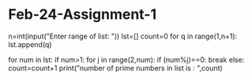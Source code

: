 # Feb-24-Assignment-1
n=int(input("Enter range of list: "))
lst=[]
count=0
for q in range(1,n+1):
    lst.append(q)

for num in lst:
    if num>1:
        for j in range(2,num):
            if (num%j)==0:
                break
        else:
            count=count+1
print("number of prime numbers in list is : ",count)
